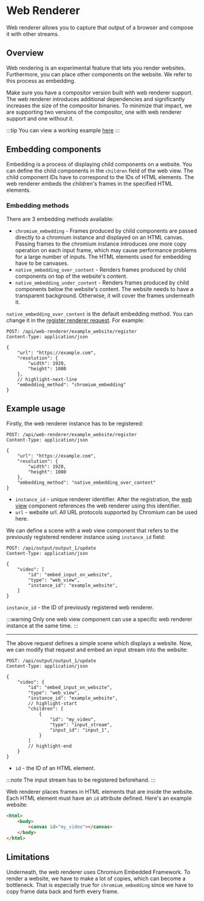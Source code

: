 # Web Renderer

Web renderer allows you to capture that output of a browser and compose it with other streams.

## Overview

Web rendering is an experimental feature that lets you render websites.
Furthermore, you can place other components on the website. We refer to this process as embedding.

Make sure you have a compositor version built with web renderer support. The web renderer introduces additional dependencies and significantly increases the size of the compositor binaries. To minimize that impact, we are supporting two versions of the compositor, one with web renderer support and one without it.

:::tip
You can view a working example [here](https://github.com/membraneframework/live_compositor/blob/master/examples/web_view.rs)
:::

## Embedding components

Embedding is a process of displaying child components on a website. You can define the child components in the `children` field of the web view.
The child component IDs have to correspond to the IDs of HTML elements.
The web renderer embeds the children's frames in the specified HTML elements.

### Embedding methods

There are 3 embedding methods available:

- `chromium_embedding` - Frames produced by child components are passed directly to a chromium instance and displayed on an HTML canvas. Passing frames to the chromium instance introduces one more copy operation on each input frame, which may cause performance problems for a large number of inputs. The HTML elements used for embedding have to be canvases.
- `native_embedding_over_content` - Renders frames produced by child components on top of the website's content.
- `native_embedding_under_content` - Renders frames produced by child components below the website's content. The website needs to have a transparent background. Otherwise, it will cover the frames underneath it.

`native_embedding_over_content` is the default embedding method.
You can change it in the [register renderer request](../api/routes.md#register-web-renderer-instance). For example:

```http
POST: /api/web-renderer/example_website/register
Content-Type: application/json

{
    "url": "https://example.com",
    "resolution": {
        "width": 1920,
        "height": 1080
    },
    // highlight-next-line
    "embedding_method": "chromium_embedding"
}
```

## Example usage

Firstly, the web renderer instance has to be registered:

```http
POST: /api/web-renderer/example_website/register
Content-Type: application/json

{
    "url": "https://example.com",
    "resolution": {
        "width": 1920,
        "height": 1080
    },
    "embedding_method": "native_embedding_over_content"
}
```

- `instance_id` - unique renderer identifier. After the registration, the [web view](../api/components/WebView.md) component references the web renderer using this identifier.
- `url` - website url. All URL protocols supported by Chromium can be used here.

We can define a scene with a web view component that refers to the previously registered renderer instance using `instance_id` field:

```http
POST: /api/output/output_1/update
Content-Type: application/json

{
    "video": [
        "id": "embed_input_on_website",
        "type": "web_view",
        "instance_id": "example_website",
    ]
}
```

`instance_id` - the ID of previously registered web renderer.

:::warning
Only one web view component can use a specific web renderer instance at the same time.
:::

---

The above request defines a simple scene which displays a website.
Now, we can modify that request and embed an input stream into the website:

```http
POST: /api/output/output_1/update
Content-Type: application/json

{
    "video": {
        "id": "embed_input_on_website",
        "type": "web_view",
        "instance_id": "example_website",
        // highlight-start
        "children": [
            {
                "id": "my_video",
                "type": "input_stream",
                "input_id": "input_1",
            }
        ]
        // highlight-end
    }
}
```

- `id` - the ID of an HTML element.

:::note
The input stream has to be registered beforehand.
:::

Web renderer places frames in HTML elements that are inside the website. Each HTML element must have an `id` attribute defined.
Here's an example website:

```html
<html>
    <body>
        <canvas id="my_video"></canvas>
    </body>
</html>
```

## Limitations

Underneath, the web renderer uses Chromium Embedded Framework. To render a website, we have to make a lot of copies, which can become a bottleneck. That is especially true for `chromium_embedding` since we have to copy frame data back and forth every frame.
